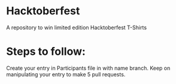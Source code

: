 # Hacktoberfest
A repository to win limited edition Hacktoberfest T-Shirts

# Steps to follow:
Create your entry in Participants file in with name branch.
Keep on manipulating your entry to make 5 pull requests.
